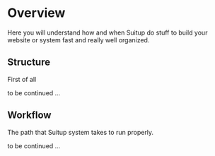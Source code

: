 # Overview

Here you will understand how and when Suitup do stuff
to build your website or system fast and really well
organized.

## Structure

First of all 

to be continued ...

## Workflow

The path that Suitup system takes to run properly.

to be continued ...

